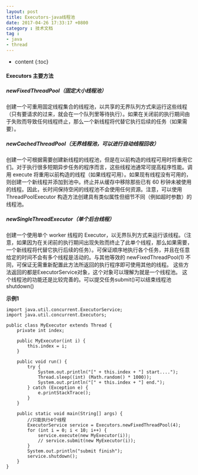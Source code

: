 ```yaml
---
layout: post
title: Executors-java线程池
date: 2017-04-26 17:33:17 +0800
category : 技术文档
tag :
- java
- thread
---
```

* content
{:toc}

#### Executors 主要方法
##### newFixedThreadPool（固定大小线程池）
创建一个可重用固定线程集合的线程池，以共享的无界队列方式来运行这些线程（只有要请求的过来，就会在一个队列里等待执行）。如果在关闭前的执行期间由于失败而导致任何线程终止，那么一个新线程将代替它执行后续的任务（如果需要）。

##### newCachedThreadPool（无界线程池，可以进行自动线程回收）
创建一个可根据需要创建新线程的线程池，但是在以前构造的线程可用时将重用它们。对于执行很多短期异步任务的程序而言，这些线程池通常可提高程序性能。调用 execute 将重用以前构造的线程（如果线程可用）。如果现有线程没有可用的，则创建一个新线程并添加到池中。终止并从缓存中移除那些已有 60 秒钟未被使用的线程。因此，长时间保持空闲的线程池不会使用任何资源。注意，可以使用 ThreadPoolExecutor 构造方法创建具有类似属性但细节不同（例如超时参数）的线程池。

##### newSingleThreadExecutor（单个后台线程）
创建一个使用单个 worker 线程的 Executor，以无界队列方式来运行该线程。（注意，如果因为在关闭前的执行期间出现失败而终止了此单个线程，那么如果需要，一个新线程将代替它执行后续的任务）。可保证顺序地执行各个任务，并且在任意给定的时间不会有多个线程是活动的。与其他等效的 newFixedThreadPool(1) 不同，可保证无需重新配置此方法所返回的执行程序即可使用其他的线程。
这些方法返回的都是ExecutorService对象，这个对象可以理解为就是一个线程池。
这个线程池的功能还是比较完善的。可以提交任务submit()可以结束线程池shutdown()

**示例1**

    import java.util.concurrent.ExecutorService;
	import java.util.concurrent.Executors;
	
	public class MyExecutor extends Thread {
		private int index;
	
		public MyExecutor(int i) {
			this.index = i;
		}
	
		public void run() {
			try {
				System.out.println("[" + this.index + "] start....");
				Thread.sleep((int) (Math.random() * 1000));
				System.out.println("[" + this.index + "] end.");
			} catch (Exception e) {
				e.printStackTrace();
			}
		}
	
		public static void main(String[] args) {
		    //只能执行4个线程
			ExecutorService service = Executors.newFixedThreadPool(4);
			for (int i = 0; i < 10; i++) {
				service.execute(new MyExecutor(i));
				// service.submit(new MyExecutor(i));
			}
			System.out.println("submit finish");
			service.shutdown();
		}
	}




